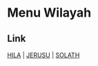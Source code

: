 # Menu Wilayah

## Link

[HILA](https://github.com/gigit-pemilu/pemilu-2024-81-maluku/tree/main/pileg-dpr/hitung-suara/sub/81-maluku/sub/08-maluku-barat-daya/sub/16-kepulauan-romang/sub/2001-hila)
 | 
[JERUSU](https://github.com/gigit-pemilu/pemilu-2024-81-maluku/tree/main/pileg-dpr/hitung-suara/sub/81-maluku/sub/08-maluku-barat-daya/sub/16-kepulauan-romang/sub/2002-jerusu)
 | 
[SOLATH](https://github.com/gigit-pemilu/pemilu-2024-81-maluku/tree/main/pileg-dpr/hitung-suara/sub/81-maluku/sub/08-maluku-barat-daya/sub/16-kepulauan-romang/sub/2003-solath)

